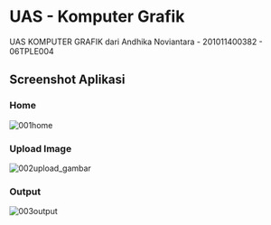 # UAS - Komputer Grafik

UAS KOMPUTER GRAFIK dari 
Andhika Noviantara - 201011400382 - 06TPLE004

## Screenshot Aplikasi

### Home
![001home](static/images/home.jpg)

### Upload Image
![002upload_gambar](static/images/upload.jpg)

### Output
![003output](static/images/crop.jpg)
